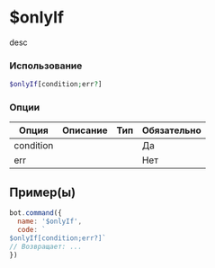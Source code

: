 # $onlyIf
desc
### Использование
```php
$onlyIf[condition;err?]
```

### Опции

| Опция | Описание | Тип | Обязательно |
|--------|-------------|------|----------|
| condition |  |  | Да | 
| err |  |  | Нет | 
## Пример(ы)

```javascript
bot.command({
  name: '$onlyIf',
  code: `
$onlyIf[condition;err?]`
// Возвращает: ...
})
```